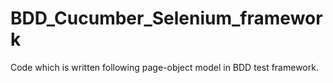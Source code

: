 # BDD_Cucumber_Selenium_framework
Code which is written following page-object model in BDD test framework.
